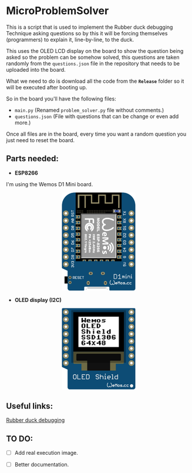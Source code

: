 # MicroProblemSolver
This is a script that is used to implement the Rubber duck debugging Technique asking questions so by this it will be forcing themselves (programmers) to explain it, line-by-line, to the duck.

This uses the OLED LCD display on the board to show the question being asked so the problem can be somehow solved, this questions are taken randomly from the `questions.json` file in the repository that needs to be uploaded into the board.

What we need to do is download all the code from the **`Release`** folder so it will be executed after booting up.

So in the board you'll have the following files:
* `main.py` (Renamed `problem_solver.py` file without comments.)
* `questions.json` (File with questions that can be change or even add more.)

Once all files are in the board, every time you want a random question you just need to reset the board.

## Parts needed:

  * **ESP8266**

  I'm using the Wemos D1 Mini board.

  <p align="center">
  <img src="../../static/images/wemos_d1_mini.png" alt="Wemos d1 mini board"  width="200"/>
  </p>

  * **OLED display (I2C)**

  <p align="center">
  <img src="../../static/images/wemos_mini_oled.png" alt="Wemos D1 Oled Display"  width="200"/>
  </p>


## Useful links:

[Rubber duck debugging](https://en.wikipedia.org/wiki/Rubber_duck_debugging)


## TO DO:

- [ ] Add real execution image.

- [ ] Better documentation.
